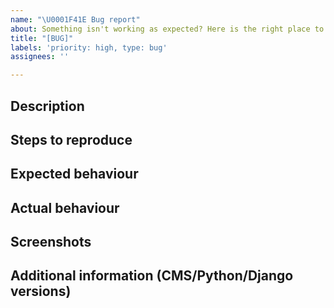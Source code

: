 ```yaml
---
name: "\U0001F41E Bug report"
about: Something isn't working as expected? Here is the right place to report.
title: "[BUG]"
labels: 'priority: high, type: bug'
assignees: ''

---
```


<!--
Please fill in each section below, otherwise, your issue will be closed.
This info allows django CMS maintainers to diagnose (and fix!) your issue
as quickly as possible.
-->

## Description

<!--
If this is a security issue stop immediately and follow the instructions at:
http://docs.django-cms.org/en/latest/contributing/development-policies.html#reporting-security-issues
-->

## Steps to reproduce

<!--
Clear steps describing how to reproduce the issue.
Steps to reproduce the behavior:
1. Go to '...'
2. Click on '....'
3. Scroll down to '....'
4. See error
-->

## Expected behaviour

<!--
A clear and concise description of what you expected to happen.
-->

## Actual behaviour

<!--
A clear and concise description of what is actually happening.
-->

## Screenshots

<!--If applicable, add screenshots to help explain your problem.
-->

## Additional information (CMS/Python/Django versions)

<!--
Add any other context about the problem such as environment,
CMS/Python/Django versions, logs etc. here.
-->
